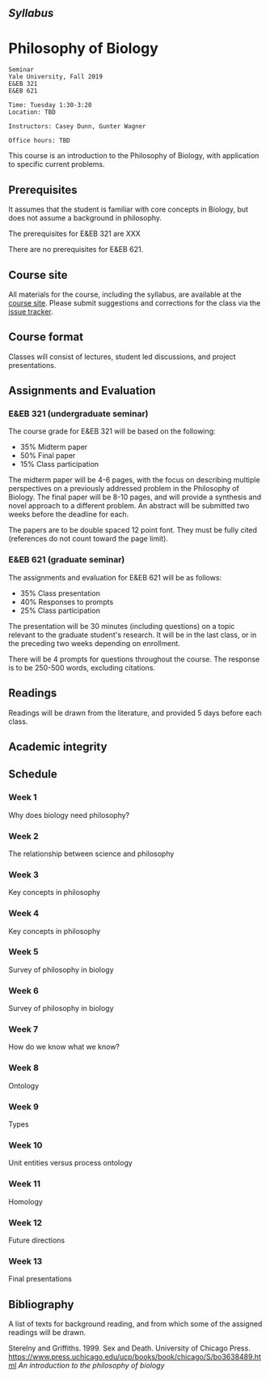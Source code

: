 ## *Syllabus*

# Philosophy of Biology

	Seminar
	Yale University, Fall 2019
	E&EB 321
	E&EB 621

	Time: Tuesday 1:30-3:20
	Location: TBD

	Instructors: Casey Dunn, Gunter Wagner

	Office hours: TBD


This course is an introduction to the Philosophy of Biology, with application to
specific current problems.



## Prerequisites

It assumes that the student is familiar with core concepts in Biology, but does
not assume a background in philosophy.

The prerequisites for E&EB 321 are XXX

There are no prerequisites for E&EB 621.

## Course site

All materials for the course, including the syllabus, are available at the [course site](https://github.com/caseywdunn/course_bio_philosophy). Please submit suggestions and corrections for the class via the [issue tracker](https://github.com/caseywdunn/course_bio_philosophy/issues).

## Course format

Classes will consist of lectures, student led discussions, and project presentations.

## Assignments and Evaluation

### E&EB 321 (undergraduate seminar)

The course grade for E&EB 321 will be based on the following:

- 35% Midterm paper
- 50% Final paper
- 15% Class participation

The midterm paper will be 4-6 pages, with the focus on describing multiple perspectives on a previously addressed problem in the Philosophy of Biology. The final paper will be 8-10 pages, and will provide a synthesis and novel approach to a different problem. An abstract will be submitted two weeks before the deadline for each.

The papers are to be double spaced 12 point font. They must be fully cited (references do not count toward the page limit).

### E&EB 621 (graduate seminar)

The assignments and evaluation for E&EB 621 will be as follows:

- 35% Class presentation
- 40% Responses to prompts
- 25% Class participation

The presentation will be 30 minutes (including questions) on a topic relevant to the graduate student's
research. It will be in the last class, or in the preceding two weeks depending on enrollment.

There will be 4 prompts for questions throughout the course. The response is to be
250-500 words, excluding citations.



## Readings

Readings will be drawn from the literature, and provided 5 days before each class.

## Academic integrity

## Schedule

### Week 1

Why does biology need philosophy?

### Week 2

The relationship between science and philosophy

### Week 3

Key concepts in philosophy

### Week 4

Key concepts in philosophy

### Week 5

Survey of philosophy in biology

### Week 6

Survey of philosophy in biology

### Week 7

How do we know what we know?

### Week 8

Ontology

### Week 9

Types

### Week 10

Unit entities versus process ontology

### Week 11

Homology

### Week 12

Future directions

### Week 13

Final presentations


## Bibliography

A list of texts for background reading, and from which some of the assigned readings will be drawn.

Sterelny and Griffiths. 1999. Sex and Death. University of Chicago Press. https://www.press.uchicago.edu/ucp/books/book/chicago/S/bo3638489.html *An introduction to the philosophy of biology*
